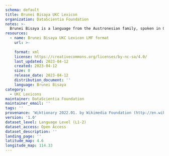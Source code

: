 ```yaml
---
schema: default
title: Brunei Bisaya UKC Lexicon
organization: DataScientia Foundation
notes: >-
  Brunei Bisaya is a language from the Austronesian family, spoken in Oceania. The UKC Lexicon of Brunei Bisaya is represented as a lexico-semantic network. It consists of words, word senses, synsets, as well as sense-level and synset-level relationships.
resources:
  - name: Brunei Bisaya UKC Lexicon LMF format
    url: >-
      
    format: xml
    license: https://creativecommons.org/licenses/by-nc-sa/4.0/
    last_updated: 2023-04-12
    created: 2023-04-12
    size: 0
    release_date: 2023-04-12
    distribution_document: ''
    language: Brunei Bisaya
category:
  - UKC Lexicons
maintainer: DataScientia Foundation
maintainer_email: ''
tags: ''
provenance: 'Wiktionary 2022.01. by Wikimedia Foundation (http://en.wiktionary.org); Princeton WordNet 2.1 by Princeton University (https://wordnet.princeton.edu)'
version: '1.0'
dataset_level: Language Level (L1-2)
dataset_access: Open Access
dataset_description: ''
landing_page: ''
latitude_map: 4.6
longitude_map: 114.33
---
```

